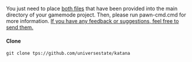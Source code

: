 You just need to place [both files](https://github.com/universestate/katana/tree/main/src) that have been provided into the main directory of your gamemode project. Then, please run pawn-cmd.cmd for more information. [If you have any feedback or suggestions, feel free to send them.](https://github.com/universestate/katana/issues)
#### Clone
```
git clone tps://github.com/universestate/katana
```
